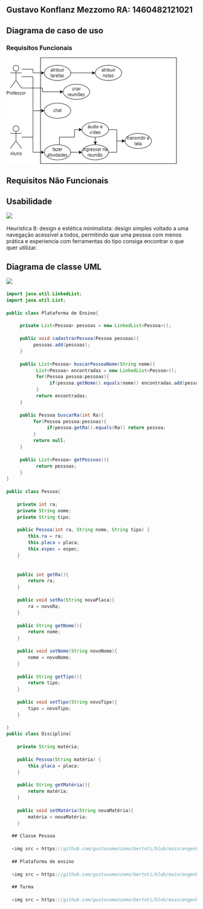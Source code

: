 ## Gustavo Konflanz Mezzomo RA: 	1460482121021

## Diagrama de caso de uso

### Requisitos Funcionais

<img src = https://github.com/gustavomezzomo/bertoti/blob/main/engenhariaDeSoftware/Caso-de-uso.drawio.png>

## Requisitos Não Funcionais

## Usabilidade

<img src = https://github.com/gustavomezzomo/bertoti/blob/main/engenhariaDeSoftware/eur%C3%ADstica.drawio.png>

Heurística 8: design e estética minimalista:
design simples voltado a uma navegação acessível a todos, permitindo que uma pessoa com menos prática e experiencia com ferramentas do tipo consiga encontrar o que quer utilizar.


## Diagrama de classe UML

<img src = https://github.com/gustavomezzomo/bertoti/blob/main/engenhariaDeSoftware/exerc%C3%ADcio%20diagrama%20de%20classes.drawio.png>

~~~java
import java.util.LinkedList;
import java.util.List;

public class Plataforma de Ensino{

     private List<Pessoa> pessoas = new LinkedList<Pessoa>();

     public void cadastrarPessoa(Pessoa pessoas){
          pessoas.add(pessoas);
     }

     public List<Pessoa> buscarPessoaNome(String nome){
           List<Pessoa> encontradas = new LinkedList<Pessoa>();
           for(Pessoa pessoa:pessoas){
                if(pessoa.getNome().equals(nome)) encontradas.add(pessoa);
           }
           return encontradas;
     }

     public Pessoa buscarRa(int Ra){
          for(Pessoa pessoa:pessoas){
               if(pessoa.getRa().equals(Ra)) return pessoa; 
          }
          return null;
     }

     public List<Pessoa> getPessoas(){
           return pessoas;
     }
}

public class Pessoa{
	
	private int ra;
	private String nome;
	private String tipo;
	
	public Pessoa(int ra, String nome, String tipo) {
		this.ra = ra;
		this.placa = placa;
		this.espec = espec;
	}


	public int getRa(){
		return ra;
	}
	
	public void setRa(String novaPlaca){
		ra = novoRa;
	}

	public String getNome(){
		return nome;
	}
	
	public void setNome(String novoNome){
		nome = novoNome;
	}

	public String getTipo(){
		return tipo;
	}
	
	public void setTipo(String novoTipo){
		tipo = novoTipo;
	}

}
public class Disciplina{
	
	private String matéria;
		
	public Pessoa(String matéria) {
		this.placa = placa;
	}

	public String getMatéria(){
		return matéria;
	}
	
	public void setMatéria(String novaMatéria){
		matéria = novaMatéria;
	}
  
  ## Classe Pessoa
  
  <img src = https://github.com/gustavomezzomo/bertoti/blob/main/engenhariaDeSoftware/Classe%20Pessoa.drawio.png>
  
  ## Plataforma de ensino
  
  <img src = https://github.com/gustavomezzomo/bertoti/blob/main/engenhariaDeSoftware/Classe%20PlataformaEnsino.drawio.png>
    
  ## Turma
  
  <img src = https://github.com/gustavomezzomo/bertoti/blob/main/engenhariaDeSoftware/Classe%20turma.drawio.png>
  
~~~


